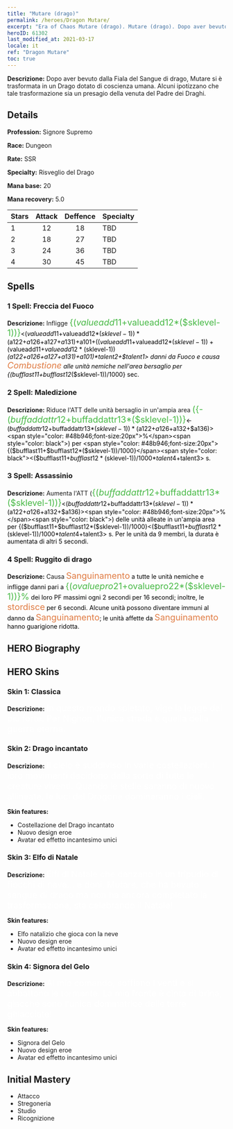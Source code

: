 ```yaml
---
title: "Mutare (drago)"
permalink: /heroes/Dragon Mutare/
excerpt: "Era of Chaos Mutare (drago). Mutare (drago). Dopo aver bevuto dalla Fiala del Sangue di drago, Mutare si è trasformata in un Drago dotato di coscienza umana. Alcuni ipotizzano che tale trasformazione sia un presagio della venuta del Padre dei Draghi."
heroID: 61302
last_modified_at: 2021-03-17
locale: it
ref: "Dragon Mutare"
toc: true
---
```

 **Descrizione:** Dopo aver bevuto dalla Fiala del Sangue di drago, Mutare si è trasformata in un Drago dotato di coscienza umana. Alcuni ipotizzano che tale trasformazione sia un presagio della venuta del Padre dei Draghi.
## Details
 **Profession:** Signore Supremo

 **Race:** Dungeon

 **Rate:** SSR

 **Specialty:** Risveglio del Drago

 **Mana base:** 20

 **Mana recovery:** 5.0


  | Stars   |     Attack     |    Deffence    |      Specialty     |
  |---------|:---------------:|:---------------:|--------------------|
  |    1    | 12 | 18 | TBD |
  |    2    | 18 | 27 | TBD |
  |    3    | 24 | 36 | TBD |
  |    4    | 30 | 45 | TBD |

## Spells
### 1 Spell: Freccia del Fuoco
 **Descrizione:** Infligge <span style="color: #48b946;font-size:20px">{($valueadd11+$valueadd12*($sklevel-1))}</span><span style="color: black"><($valueadd11+$valueadd12*($sklevel-1))*($a122+$a126+$a127+$a131)+$a101+(($valueadd11+$valueadd12*($sklevel-1))+($valueadd11+$valueadd12*($sklevel-1))*($a122+$a126+$a127+$a131)+$a101)*$talent2+$talent1> danni da Fuoco e causa <span style="color: #e07c44;font-size:20px">Combustione</span><span style="color: black"> alle unità nemiche nell'area bersaglio per {($bufflast11+$bufflast12*($sklevel-1))/1000} sec.

### 2 Spell: Maledizione
 **Descrizione:** Riduce l'ATT delle unità bersaglio in un'ampia area <span style="color: #48b946;font-size:20px">({-($buffaddattr12+$buffaddattr13*($sklevel-1))}</span><span style="color: black"><-($buffaddattr12+$buffaddattr13*($sklevel-1))*($a122+$a126+$a132+$a136)><span style="color: #48b946;font-size:20px">%</span><span style="color: black">) per <span style="color: #48b946;font-size:20px">{($bufflast11+$bufflast12*($sklevel-1))/1000}</span><span style="color: black"><($bufflast11+$bufflast12*($sklevel-1))/1000*$talent4+$talent3> s.

### 3 Spell: Assassinio
 **Descrizione:** Aumenta l'ATT (<span style="color: #48b946;font-size:20px">{($buffaddattr12+$buffaddattr13*($sklevel-1))}</span><span style="color: black"><($buffaddattr12+$buffaddattr13*($sklevel-1))*($a122+$a126+$a132+$a136)><span style="color: #48b946;font-size:20px">%</span><span style="color: black">) delle unità alleate in un'ampia area per {($bufflast11+$bufflast12*($sklevel-1))/1000}<($bufflast11+$bufflast12*($sklevel-1))/1000*$talent4+$talent3> s. Per le unità da 9 membri, la durata è aumentata di altri 5 secondi.

### 4 Spell: Ruggito di drago
 **Descrizione:** Causa <span style="color: #e07c44;font-size:20px">Sanguinamento</span><span style="color: black"> a tutte le unità nemiche e infligge danni pari a <span style="color: #48b946;font-size:20px">{($ovaluepro21+$ovaluepro22*($sklevel-1))}%</span><span style="color: black"> dei loro PF massimi ogni 2 secondi per 16 secondi; inoltre, le <span style="color: #e07c44;font-size:20px">stordisce</span><span style="color: black"> per 6 secondi. Alcune unità possono diventare immuni al danno da <span style="color: #e07c44;font-size:20px">Sanguinamento</span><span style="color: black">; le unità affette da <span style="color: #e07c44;font-size:20px">Sanguinamento</span><span style="color: black"> hanno guarigione ridotta.


## HERO Biography

## HERO Skins
### Skin 1: **Classica**

 **Descrizione:** <span style="color: #ffffff;font-size:20px">In questo mondo spietato, vige la legge del più forte. Per Nighon, l'unica strada è quella della guerra eterna.</span>


### Skin 2: **Drago incantato**

 **Descrizione:** <span style="color: #ffffff;font-size:20px">Il cielo è suddiviso in varie costellazioni. I loro movimenti decidono della sorte di tutte le creature viventi. Quando le stelle saranno di nuovo allineate, le luci del Dragone domineranno i cieli.</span>

 **Skin features:** 

   - Costellazione del Drago incantato
   - Nuovo design eroe
   - Avatar ed effetto incantesimo unici

### Skin 3: **Elfo di Natale**

 **Descrizione:** <span style="color: #ffffff;font-size:20px">Elfi di Natale che danzano in un tripudio di fiocchi di neve... e doni. Mutare, che ha bevuto sangue di drago ma non ha ancora completato la trasformazione, sta celebrando il Natale!</span>

 **Skin features:** 

   - Elfo natalizio che gioca con la neve
   - Nuovo design eroe
   - Avatar ed effetto incantesimo unici

### Skin 4: **Signora del Gelo**

 **Descrizione:** <span style="color: #ffffff;font-size:20px">Al mio comando, soffiano i venti e si abbattono le tormente. La mia fronte è cinta di brina, giacché sono l'unica dominatrice delle terre ghiacciate!</span>

 **Skin features:** 

   - Signora del Gelo
   - Nuovo design eroe
   - Avatar ed effetto incantesimo unici


## Initial Mastery
   - Attacco
   - Stregoneria
   - Studio
   - Ricognizione
